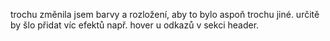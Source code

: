trochu změnila jsem barvy a rozložení, aby to bylo aspoň trochu jiné.
určitě by šlo přidat víc efektů např. hover u odkazů v sekci header. 
